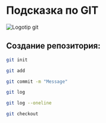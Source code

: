 # Подсказка по GIT
![Logotip git](https://i.pinimg.com/originals/a0/c0/bc/a0c0bcdfeedf076ee4d6d4ccc437d169.png)

## Создание репозитория:
```sh
git init
```
```sh
git add
```
```sh
git commit -m "Message"
```
```sh
git log
```
```sh
git log --oneline
```
```sh
git checkout
```